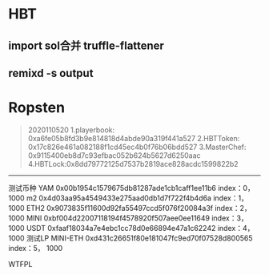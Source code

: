 # HBT 

## import sol合并 truffle-flattener


## remixd -s output


# Ropsten 
> 2020110520
> 1.playerbook: 0xa6fe05b8fd3b9e814818d4abde90a319f441a527
> 2.HBTToken: 0x17c826e461a082188f1cd45ec4b0f76b06bdd527
> 3.MasterChef: 0x9115400eb8d7c93efbac052b624b5627d6250aac
> 4.HBTLock:0x8dd79772125d7537b2819ace828acdc1599822b2

*****
测试币种
YAM  0x00b1954c1579675db81287ade1cb1caff1ee11b6   index：0， 1000
m2  0x4d03aa95a4549433e275aad0db1d7f722f4b4d6a    index：1， 1000
ETH2  0x9073835f11600d92fa55497ccd5f076f20084a3f  index：2， 1000
MINI  0xbf004d22007118194f4578920f507aee0ee11649  index：3， 1000
USDT  0xfaaf18034a7e4ebc1cc78d0e66894e47a1c62242  index：4， 1000
测试LP  MINI-ETH
0xd431c26651f80e181047fc9ed70f07528d800565  index：5， 1000


WTFPL
